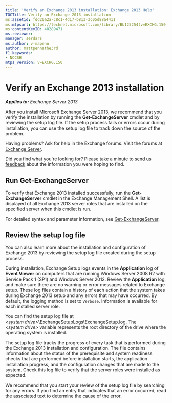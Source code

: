 ```yaml
---
title: 'Verify an Exchange 2013 installation: Exchange 2013 Help'
TOCTitle: Verify an Exchange 2013 installation
ms:assetid: fdd20a2a-c8c1-4d17-b813-3c05d88a4411
ms:mtpsurl: https://technet.microsoft.com/library/Bb125254(v=EXCHG.150)
ms:contentKeyID: 48289471
ms.reviewer: 
manager: serdars
ms.author: v-mapenn
author: mattpennathe3rd
f1.keywords:
- NOCSH
mtps_version: v=EXCHG.150
---
```


# Verify an Exchange 2013 installation

_**Applies to:** Exchange Server 2013_

After you install Microsoft Exchange Server 2013, we recommend that you verify the installation by running the **Get-ExchangeServer** cmdlet and by reviewing the setup log file. If the setup process fails or errors occur during installation, you can use the setup log file to track down the source of the problem.

Having problems? Ask for help in the Exchange forums. Visit the forums at [Exchange Server](https://go.microsoft.com/fwlink/p/?linkid=60612).

Did you find what you're looking for? Please take a minute to [send us feedback](mailto:exsetuphelpfeedback@microsoft.com?subject=exchange%202013%20setup%20help%20feedback) about the information you were hoping to find.

## Run Get-ExchangeServer

To verify that Exchange 2013 installed successfully, run the **Get-ExchangeServer** cmdlet in the Exchange Management Shell. A list is displayed of all Exchange 2013 server roles that are installed on the specified server when this cmdlet is run.

For detailed syntax and parameter information, see [Get-ExchangeServer](https://docs.microsoft.com/powershell/module/exchange/organization/Get-ExchangeServer).

## Review the setup log file

You can also learn more about the installation and configuration of Exchange 2013 by reviewing the setup log file created during the setup process.

During installation, Exchange Setup logs events in the **Application** log of **Event Viewer** on computers that are running Windows Server 2008 R2 with Service Pack 1 (SP1) and Windows Server 2012. Review the **Application** log, and make sure there are no warning or error messages related to Exchange setup. These log files contain a history of each action that the system takes during Exchange 2013 setup and any errors that may have occurred. By default, the logging method is set to `Verbose`. Information is available for each installed server role.

You can find the setup log file at *\<system drive\>*\\ExchangeSetupLogs\\ExchangeSetup.log. The *\<system drive\>* variable represents the root directory of the drive where the operating system is installed.

The setup log file tracks the progress of every task that is performed during the Exchange 2013 installation and configuration. The file contains information about the status of the prerequisite and system readiness checks that are performed before installation starts, the application installation progress, and the configuration changes that are made to the system. Check this log file to verify that the server roles were installed as expected.

We recommend that you start your review of the setup log file by searching for any errors. If you find an entry that indicates that an error occurred, read the associated text to determine the cause of the error.
